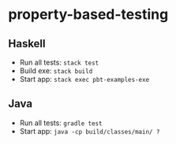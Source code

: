 # property-based-testing

## Haskell

- Run all tests: `stack test`
- Build exe: `stack build`
- Start app: `stack exec pbt-examples-exe`

## Java

- Run all tests: `gradle test`
- Start app: `java -cp build/classes/main/ ?`
